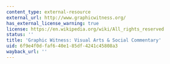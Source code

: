 ```yaml
---
content_type: external-resource
external_url: http://www.graphicwitness.org/
has_external_license_warning: true
license: https://en.wikipedia.org/wiki/All_rights_reserved
status: ''
title: 'Graphic Witness: Visual Arts & Social Commentary'
uid: 6f9e4f0d-faf6-40e1-85df-4241c45808a3
wayback_url: ''
---
```

